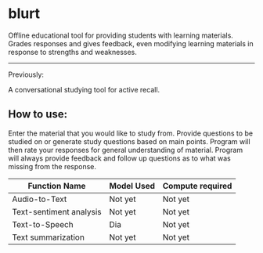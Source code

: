 # blurt

Offline educational tool for providing students with learning materials.
Grades responses and gives feedback, even modifying learning materials in response to strengths and weaknesses.

------------------------------------------------
Previously: 

A conversational studying tool for active recall.

## How to use:
Enter the material that you would like to study from.
Provide questions to be studied on or generate study questions based on main points.
Program will then rate your responses for general understanding of material.
Program will always provide feedback and follow up questions as to what was missing from the response.


| Function Name | Model Used | Compute required |
|---------------|------------|------------------|
| Audio-to-Text | Not yet | Not yet |
| Text-sentiment analysis | Not yet | Not yet |
| Text-to-Speech | Dia | Not yet |
| Text summarization | Not yet | Not yet |

